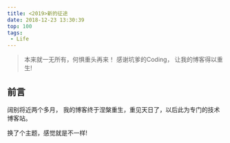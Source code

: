 ```yaml
---
title: <2019>新的征途
date: 2018-12-23 13:30:39
top: 100
tags:
 - Life
---
```


> 本来就一无所有，何惧重头再来！
> 感谢坑爹的Coding， 让我的博客得以重生!


<!-- more -->

## 前言
阔别将近两个多月， 我的博客终于涅槃重生，重见天日了，以后此为专门的技术博客站。


换了个主题，感觉就是不一样!

